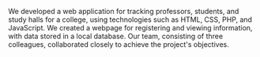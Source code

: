 We developed a web application for tracking professors, students, and study halls for a college, using technologies such as HTML, CSS, PHP, and JavaScript. We created a webpage for registering and viewing information, with data stored in a local database. Our team, consisting of three colleagues, collaborated closely to achieve the project's objectives.
